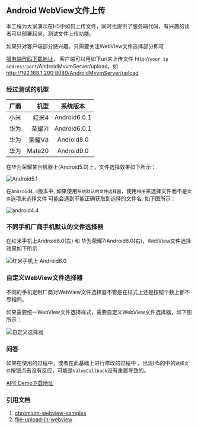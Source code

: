 ## Android WebView文件上传

本工程为大家演示在H5中如何上传文件，同时也提供了服务端代码，有兴趣的读者可以部署起来，测试文件上传功能。

如果只对客户端部分感兴趣，只需要关注WebView文件选择部分即可

[服务端代码下载地址](https://github.com/chiclaim/android_mvvm_server)， 客户端可以用如下url来上传文件
http://`your ip address`:`port`/AndroidMvvmServer/upload，如 http://192.168.1.200:8080/AndroidMvvmServer/upload


### 经过测试的机型

| 厂商        | 机型    |  系统版本  |
| --------   | -----:   | :----: |
| 小米        | 红米4     |   Android6.0.1    |
| 华为        | 荣耀7I     |   Android6.0.1    |
| 华为        | 荣耀V8      |   Android8.0     |
| 华为        | Mate20      |   Android9.0  |


在华为荣耀某台机器上(Android5.0)上，文件选择效果如下所示：

![Android5.1](https://github.com/chiclaim/android-webview-upload-file/blob/master/assets/www/emulator5.0.gif)

在`Android4.4`版本中, 如果使用`系统默认的文件选择器`，使用`相册`来选择文件而不是`文件`选项来选择文件 可能会遇到不能正确获取到选择的文件名. 如下图所示：

![android4.4](https://github.com/chiclaim/android-webview-upload-file/blob/master/assets/www/android4.4.gif)

### 不同手机厂商手机默认的文件选择器

在红米手机上Android6.0(左) 和 华为荣耀7IAndroid6.0(右)，WebView文件选择效果如下所示：

![红米手机上 Android6.0](https://github.com/chiclaim/android-webview-upload-file/blob/master/assets/www/xiaomi-vs-huawei.gif)


### 自定义WebView文件选择器

不同的手机定制厂商对WebView文件选择器不管是在样式上还是按钮个数上都不尽相同。

如果需要统一WebView文件选择样式，需要自定义WebView文件选择器，如下图所示：

![自定义选择器](https://github.com/chiclaim/android-webview-upload-file/blob/master/assets/www/custom_chooser.gif)



### 问答

如果在使用的过程中，或者在此基础上进行修改的过程中 ，出现H5的中的`选择文件`按钮点击没有反应，可能是`ValueCallback`没有重置导致的。

[APK Demo下载地址](https://github.com/chiclaim/android-webview-upload-file/blob/master/assets/demo.apk)

### 引用文档
1. [chromium-webview-samples](https://github.com/GoogleChrome/chromium-webview-samples)
2. [file-upload-in-webview](http://stackoverflow.com/questions/5907369/file-upload-in-webview)



